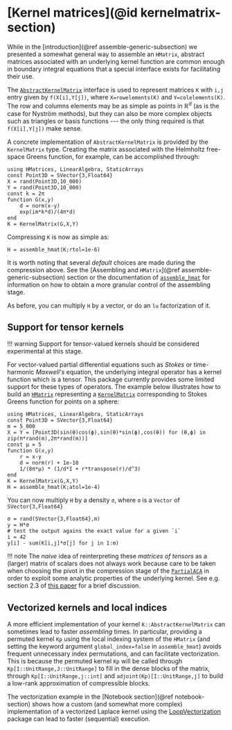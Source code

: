 # [Kernel matrices](@id kernelmatrix-section)

While in the [introduction](@ref assemble-generic-subsection) we presented a
somewhat general way to assemble an `HMatrix`, abstract matrices associated with
an underlying kernel function are common enough in boundary integral equations
that a special interface exists for facilitating their use.

The [`AbstractKernelMatrix`](@ref) interface is used to represent matrices `K` with
`i,j` entry given by `f(X[i],Y[j])`, where `X=rowelements(K)` and
`Y=colelements(K)`. The row and columns elements may be as simple as points in
$\mathbb{R}^d$ (as is the case for Nyström methods), but they can also be more
complex objects such as triangles or basis functions --- the only thing required is
that `f(X[i],Y[j])` make sense. 

A concrete implementation of `AbstractKernelMatrix` is provided by the
`KernelMatrix` type. Creating the matrix associated with the Helmholtz
free-space Greens function, for example, can be accomplished through:

```@example kernel-matrix
using HMatrices, LinearAlgebra, StaticArrays
const Point3D = SVector{3,Float64}
X = rand(Point3D,10_000)
Y = rand(Point3D,10_000)
const k = 2π
function G(x,y) 
    d = norm(x-y)
    exp(im*k*d)/(4π*d)
end
K = KernelMatrix(G,X,Y)
```

Compressing `K` is now as simple as:

```@example kernel-matrix
H = assemble_hmat(K;rtol=1e-6)
```

It is worth noting that several *default* choices are made during the
compression above. See the [Assembling and `HMatrix`](@ref
assemble-generic-subsection) section or the documentation of
[`assemble_hmat`](@ref) for information on how to obtain a more granular control
of the assembling stage.

As before, you can multiply `H` by a vector, or do an `lu` factorization of it.

## Support for tensor kernels

!!! warning
    Support for tensor-valued kernels should be considered experimental at this
    stage.

For vector-valued partial differential equations such as *Stokes* or
time-harmonic *Maxwell's* equation, the underlying integral operator has a
kernel function which is a tensor. This package currently provides some limited
support for these types of operators. The example below illustrates how to build
an [`HMatrix`](@ref) representing a [`KernelMatrix`](@ref) corresponding to Stokes Greens function for points on a sphere:

```@example stokes
using HMatrices, LinearAlgebra, StaticArrays
const Point3D = SVector{3,Float64}
m = 5_000
X = Y = [Point3D(sin(θ)cos(ϕ),sin(θ)*sin(ϕ),cos(θ)) for (θ,ϕ) in zip(π*rand(m),2π*rand(m))]
const μ = 5
function G(x,y)
    r = x-y
    d = norm(r) + 1e-10
    1/(8π*μ) * (1/d*I + r*transpose(r)/d^3)
end
K = KernelMatrix(G,X,Y)
H = assemble_hmat(K;atol=1e-4)
```

You can now multiply `H` by a density `σ`, where `σ` is a `Vector` of
`SVector{3,Float64}`

```@example stokes
σ = rand(SVector{3,Float64},m)
y = H*σ
# test the output agains the exact value for a given `i`
i = 42
y[i] - sum(K[i,j]*σ[j] for j in 1:m)
```

!!! note
    The *naive* idea of reinterpreting these *matrices of tensors* as a (larger)
    matrix of scalars does not always work because care to be taken when
    choosing the pivot in the compression stage of the [`PartialACA`](@ref) in
    order to exploit some analytic properties of the underlying kernel. See
    e.g. section 2.3 of [this
    paper](https://www.sciencedirect.com/science/article/pii/S0021999117306721)
    for a brief discussion.

## Vectorized kernels and local indices

A more efficient implementation of your kernel `K::AbstractKernelMatrix` can
sometimes lead to faster *assembling* times. In particular, providing a permuted
kernel `Kp` using the local indexing system of the `HMatrix` (and setting the
keyword argument `global_index=false` in `assemble_hmat`) avoids frequent
unnecessary index permutations, and can facilitate vectorization. This is
because the permuted kernel `Kp` will be called through
`Kp[I::UnitRange,J::UnitRange]` to fill in the dense blocks of the matrix, through
`Kp[I::UnitRange,j::int]` and `adjoint(Kp)[I::UnitRange,j]` to build a low-rank
approximation of compressible blocks. 

The vectorization example in the [Notebook section](@ref notebook-section) shows how a custom (and somewhat
more complex) implementation of a vectorized Laplace kernel using the
[LoopVectorization](https://github.com/JuliaSIMD/LoopVectorization.jl) package
can lead to faster (sequential) execution.
